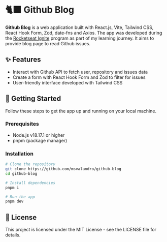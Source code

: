 # 🐈‍⬛ Github Blog

**Github Blog** is a web application built with React.js, Vite, Tailwind CSS, React Hook Form, Zod, date-fns and Axios. The app was developed during the [Rocketseat Ignite](https://www.rocketseat.com.br/) program as part of my learning journey. It aims to provide blog page to read Github issues.

## ✨ Features

- Interact with Github API to fetch user, repository and issues data
- Create a form with React Hook Form and Zod to filter for issues
- User-friendly interface developed with Tailwind CSS

## 👾 Getting Started

Follow these steps to get the app up and running on your local machine.

### Prerequisites

- Node.js v18.17.1 or higher
- pnpm (package manager)

### Installation

```sh
# Clone the repository
git clone https://github.com/msvalandro/github-blog
cd github-blog

# Install dependencies
pnpm i

# Run the app
pnpm dev
```

## 📄 License

This project is licensed under the MIT License - see the LICENSE file for details.
